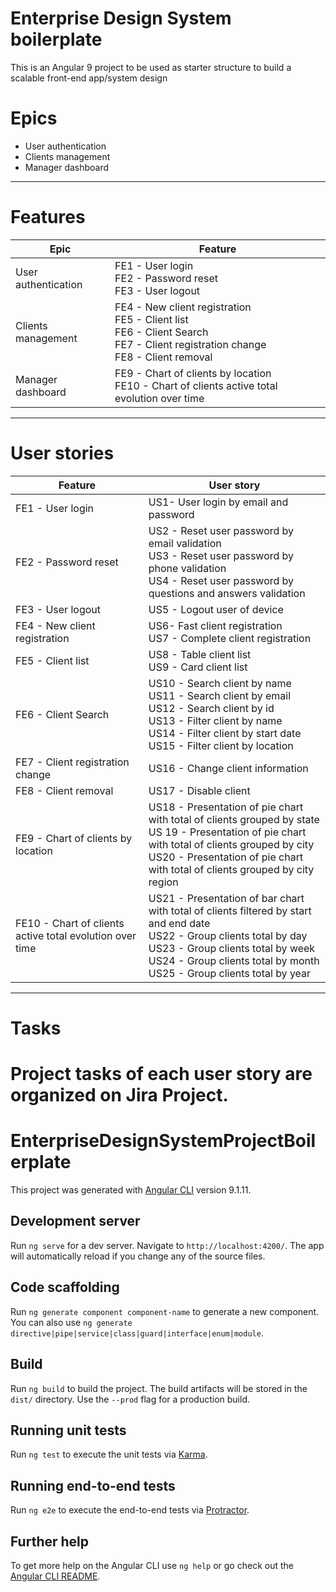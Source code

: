 # Enterprise Design System boilerplate
This is an Angular 9 project to be used as starter structure to build a scalable front-end app/system design


# Epics
* User authentication
* Clients management
* Manager dashboard

---

# Features
|Epic|Feature|
|---|---|
|User authentication| FE1 - User login <br/> FE2 - Password reset <br/> FE3 - User logout |
|Clients management | FE4 - New client registration <br/> FE5 - Client list <br/> FE6 - Client Search <br/> FE7 - Client registration change <br/> FE8 - Client removal| 
|Manager dashboard| FE9 - Chart of clients by location <br/> FE10 - Chart of clients active total evolution over time| 

---

# User stories
| Feature| User story|
|---|---|
|FE1 - User login| US1- User login by email and password|
|FE2 - Password reset | US2 - Reset user password by email validation <br/> US3 - Reset user password by phone validation <br/> US4 - Reset user password by questions and answers validation|
|FE3 - User logout|US5 - Logout user of device|
|FE4 - New client registration | US6- Fast client registration <br/> US7 - Complete client registration|
|FE5 - Client list| US8 - Table client list </br> US9 - Card client list|
|FE6 - Client Search|US10 - Search client by name <br/> US11 - Search client by email <br/> US12 - Search client by id <br/> US13 - Filter client by name <br/> US14 - Filter client by start date <br/> US15 - Filter client by location|
|FE7 - Client registration change| US16 - Change client information|
|FE8 - Client removal|US17 - Disable client|
|FE9 - Chart of clients by location | US18 - Presentation of pie chart with total of clients grouped by state <br/>US 19 - Presentation  of pie chart with total of clients grouped by city <br/> US20 - Presentation  of pie chart with total of clients grouped by city region|
| FE10 - Chart of clients active total evolution over time| US21 - Presentation  of bar chart with total of clients filtered by start and end date <br/>US22 -  Group clients total by day <br/> US23 - Group clients total by week <br/> US24 - Group clients total by month <br/> US25 - Group clients total by year |

---

# Tasks
Project tasks of each user story are organized on Jira Project.
=======
# EnterpriseDesignSystemProjectBoilerplate

This project was generated with [Angular CLI](https://github.com/angular/angular-cli) version 9.1.11.

## Development server

Run `ng serve` for a dev server. Navigate to `http://localhost:4200/`. The app will automatically reload if you change any of the source files.

## Code scaffolding

Run `ng generate component component-name` to generate a new component. You can also use `ng generate directive|pipe|service|class|guard|interface|enum|module`.

## Build

Run `ng build` to build the project. The build artifacts will be stored in the `dist/` directory. Use the `--prod` flag for a production build.

## Running unit tests

Run `ng test` to execute the unit tests via [Karma](https://karma-runner.github.io).

## Running end-to-end tests

Run `ng e2e` to execute the end-to-end tests via [Protractor](http://www.protractortest.org/).

## Further help

To get more help on the Angular CLI use `ng help` or go check out the [Angular CLI README](https://github.com/angular/angular-cli/blob/master/README.md).

